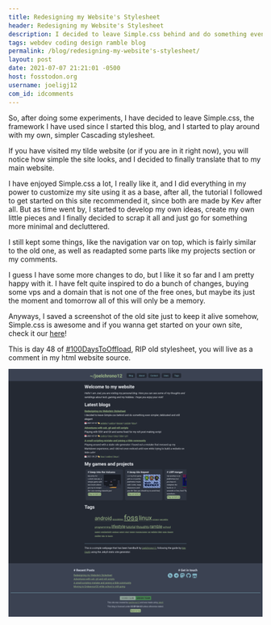 ```yaml
---
title: Redesigning my Website's Stylesheet
header: Redesigning my Website's Stylesheet
description: I decided to leave Simple.css behind and do something even simpler, debloated and still elegant
tags: webdev coding design ramble blog
permalink: /blog/redesigning-my-website's-stylesheet/
layout: post
date: 2021-07-07 21:21:01 -0500
host: fosstodon.org
username: joeligj12
com_id: idcomments
---
```


So, after doing some experiments, I have decided to leave Simple.css, the framework I have used since I started this blog, and I started to play around with my own, simpler Cascading stylesheet.

If you have visited my tilde website (or if you are in it right now), you will notice how simple the site looks, and I decided to finally translate that to my main website.

I have enjoyed Simple.css a lot, I really like it, and I did everything in my power to customize my site using it as a base, after all, the tutorial I followed to get started on this site recommended it, since both are made by Kev after all. But as time went by, I started to develop my own ideas, create my own little pieces and I finally decided to scrap it all and just go for something more minimal and decluttered.

I still kept some things, like the navigation var on top, which is fairly similar to the old one, as well as readapted some parts like my projects section or my comments.

I guess I have some more changes to do, but I like it so far and I am pretty happy with it. I have felt quite inspired to do a bunch of changes, buying some vps and a domain that is not one of the free ones, but maybe its just the moment and tomorrow all of this will only be a memory.

Anyways, I saved a screenshot of the old site just to keep it alive somehow, Simple.css is awesome and if you wanna get started on your own site, check it our [here](https://simplecss.org)!

This is day 48 of [#100DaysToOffload](https://100DaysToOffload.com), RIP old stylesheet, you will live as a comment in my html website source.

![The old website's design](/assets/img/blogs/2021-07-07-website-simplecss.webp)


